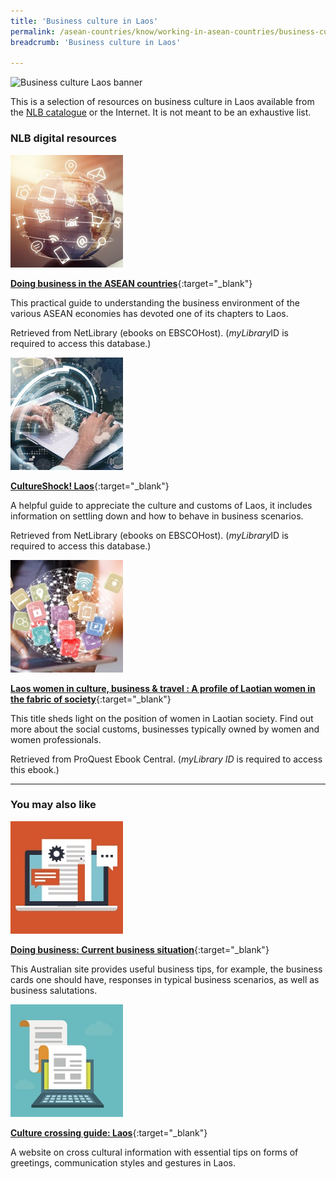 ```yaml
---
title: 'Business culture in Laos'
permalink: /asean-countries/know/working-in-asean-countries/business-culture-in-laos/
breadcrumb: 'Business culture in Laos'

---
```



<img src="/images/asean-working/ASEAN-Laos-Business-Culture.jpg" alt="Business culture Laos banner" style="width:800px;" />

This is a selection of resources on business culture in Laos available from the [NLB catalogue](http://catalogue.nlb.gov.sg/) or the Internet.  It is not meant to be an exhaustive list.

### **NLB digital resources**

<img src="/images/resources/Database 1.jpg" style="width:180px;" />

[**Doing business in the ASEAN countries**](http://eresources.nlb.gov.sg/Main/Browse?startsWith=n){:target="_blank"}

This practical guide to understanding the business environment of the various ASEAN economies has devoted one of its chapters to Laos.

Retrieved from NetLibrary (ebooks on EBSCOHost). (*myLibrary*ID is required to access this database.)

<img src="/images/resources/Database 2.jpg" style="width:180px;" />

[**CultureShock! Laos**](http://eresources.nlb.gov.sg/Main/Browse?startsWith=n){:target="_blank"}

A helpful guide to appreciate the culture and customs of Laos, it includes information on settling down and how to behave in business scenarios.

Retrieved from NetLibrary (ebooks on EBSCOHost). (*myLibrary*ID is required to access this database.)

<img src="/images/resources/Database 3.jpg" style="width:180px;" />

[**Laos women in culture, business & travel : A profile of Laotian women in the fabric of society**](http://eresources.nlb.gov.sg/Main/Browse?startsWith=p){:target="_blank"}

This title sheds light on the position of women in Laotian society. Find out more about the social customs, businesses typically owned by women and women professionals.

Retrieved from ProQuest Ebook Central. (*myLibrary ID* is required to access this ebook.)

---

### **You may also like**

<img src="/images/resources/Article 4.jpg" style="width:180px;" />

[**Doing business: Current business situation**](https://www.austrade.gov.au/Australian/Export/Export-markets/Countries/Laos/Doing-business){:target="_blank"}

This Australian site provides useful business tips, for example, the business cards one should have, responses in typical business scenarios, as well as business salutations.

<img src="/images/resources/Article 1.jpg" style="width:180px;" />

[**Culture crossing guide: Laos**](http://guide.culturecrossing.net/basics_business_student_details.php?Id=7&CID=113){:target="_blank"}

A website on cross cultural information with essential tips on forms of greetings, communication styles and gestures in Laos.